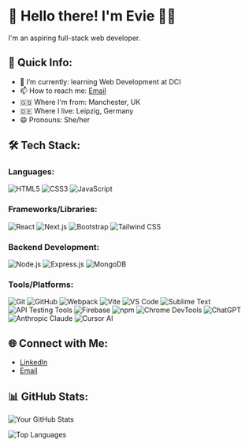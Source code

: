 # 👋 Hello there! I'm Evie 👩‍💻

I'm an aspiring full-stack web developer.

## 🚀 Quick Info:

- 🌱 I’m currently: learning Web Development at DCI
- 📫 How to reach me: [Email](eviewilcock01@gmail.com)
- 🇬🇧 Where I'm from: Manchester, UK
- 🇩🇪 Where I live: Leipzig, Germany
- 😄 Pronouns: She/her

## 🛠️ Tech Stack:

### Languages:
![HTML5](https://img.shields.io/badge/HTML5-E34F26?style=flat&logo=html5&logoColor=white) ![CSS3](https://img.shields.io/badge/CSS3-1572B6?style=flat&logo=css3&logoColor=white) ![JavaScript](https://img.shields.io/badge/JavaScript-F7DF1E?style=flat&logo=javascript&logoColor=black)

### Frameworks/Libraries:
![React](https://img.shields.io/badge/React-61DAFB?style=flat&logo=react&logoColor=black) ![Next.js](https://img.shields.io/badge/Next.js-000000?style=flat&logo=next.js&logoColor=white) ![Bootstrap](https://img.shields.io/badge/Bootstrap-563D7C?style=flat&logo=bootstrap&logoColor=white) ![Tailwind CSS](https://img.shields.io/badge/Tailwind%20CSS-38B2AC?style=flat&logo=tailwind-css&logoColor=white)

### Backend Development:
![Node.js](https://img.shields.io/badge/Node.js-339933?style=flat&logo=node.js&logoColor=white) ![Express.js](https://img.shields.io/badge/Express.js-000000?style=flat&logo=express&logoColor=white) ![MongoDB](https://img.shields.io/badge/MongoDB-47A248?style=flat&logo=mongodb&logoColor=white)

### Tools/Platforms:
![Git](https://img.shields.io/badge/Git-F05032?style=flat&logo=git&logoColor=white) ![GitHub](https://img.shields.io/badge/GitHub-181717?style=flat&logo=github&logoColor=white) ![Webpack](https://img.shields.io/badge/Webpack-8DD6F9?style=flat&logo=webpack&logoColor=black) ![Vite](https://img.shields.io/badge/Vite-646CFF?style=flat&logo=vite&logoColor=white) ![VS Code](https://img.shields.io/badge/VS%20Code-007ACC?style=flat&logo=visual-studio-code&logoColor=white) ![Sublime Text](https://img.shields.io/badge/Sublime%20Text-292929?style=flat&logo=sublime-text&logoColor=important) ![API Testing Tools](https://img.shields.io/badge/API%20Testing-FF5C5C?style=flat&logo=postman&logoColor=white) ![Firebase](https://img.shields.io/badge/Firebase-FFCA28?style=flat&logo=firebase&logoColor=black) ![npm](https://img.shields.io/badge/npm-CB3837?style=flat&logo=npm&logoColor=white) ![Chrome DevTools](https://img.shields.io/badge/Chrome%20DevTools-4285F4?style=flat&logo=google-chrome&logoColor=white) ![ChatGPT](https://img.shields.io/badge/ChatGPT-0061F2?style=flat&logo=openai&logoColor=white) ![Anthropic Claude](https://img.shields.io/badge/Claude-5F69B3?style=flat&logo=anthropic&logoColor=white) ![Cursor AI](https://img.shields.io/badge/Cursor%20AI-1A1A1A?style=flat&logo=cursor&logoColor=white)




## 🌐 Connect with Me:

- [LinkedIn](https://de.linkedin.com/in/evie-wilcock)
- [Email](eviewilcock01@gmail.com)

## 📊 GitHub Stats:
![Your GitHub Stats](https://github-readme-stats.vercel.app/api?username=eviesw&show_icons=true&theme=radical)

![Top Languages](https://github-readme-stats.vercel.app/api/top-langs/?username=eviesw&layout=compact&theme=radical)

